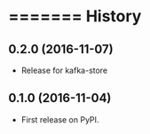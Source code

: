 =======
History
=======

0.2.0 (2016-11-07)
------------------

* Release for kafka-store

0.1.0 (2016-11-04)
------------------

* First release on PyPI.

